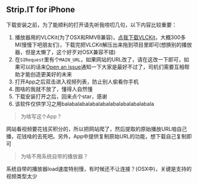 ## Strip.IT for iPhone

下载安装之前，为了能顺利的打开请先听我唠叨几句，以下内容比较重要：

1. 播放器用的VLCKit(为了OSX和RMVB兼容)，[点我下载VLCKit](http://nightlies.videolan.org/build/iOS/MobileVLCKit-3.0-pre-20161203-0659.zip)，大概300多M(慢慢下吧朋友们)，下载完把VLCKit解压出来拖到项目里即可(想换别的播放器，但是太懒了，这个好歹对OSX兼容不错)
2. 在`SIRequest`里有个`MAIN_URL`，如果网站的URL改了，请在这改一下即可，如果可以的话来[Open an issue](https://github.com/titman/Strip.IT/issues/new)通知一下大家是最好不过了，司机们需要互相帮助才能创造更美好的未来
3. 打开App之后双击进入视频列表，防止别人偷看你手机
4. 图啥的我就不放了，懂得人自然懂
5. 下载安装打开之后，回来点个star，感谢
6. 该软件仅供学习之用balabalabalabalabalabalabalabalabala

> 为啥写这个App？

网站看视频要花钱买积分的，所以把网站爬了，然后提取的原始播放URL咱自己播，花钱啥的去死吧。另外，App中提供复制原始URL的功能，想下载自己复制即可
> 为啥不用系统自带的播放器？

系统自带的播放器load速度特别慢，有时候还不让连接？(OSX中)，关键是支持的视频类型太少

